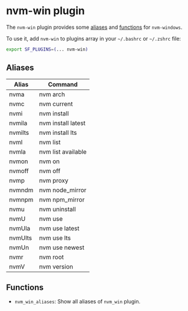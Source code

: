 # nvm-win plugin

The `nvm-win` plugin provides some [aliases](#aliases) and [functions](#functions)  for `nvm-windows`.

To use it, add `nvm-win` to plugins array in your `~/.bashrc` or `~/.zshrc` file:

```sh
export SF_PLUGINS=(... nvm-win)
```

## Aliases

| Alias   | Command            |
| ------- | ------------------ |
| nvma    | nvm arch           |
| nvmc    | nvm current        |
| nvmi    | nvm install        |
| nvmila  | nvm install latest |
| nvmilts | nvm install lts    |
| nvml    | nvm list           |
| nvmla   | nvm list available |
| nvmon   | nvm on             |
| nvmoff  | nvm off            |
| nvmp    | nvm proxy          |
| nvmndm  | nvm node_mirror    |
| nvmnpm  | nvm npm_mirror     |
| nvmu    | nvm uninstall      |
| nvmU    | nvm use            |
| nvmUla  | nvm use latest     |
| nvmUlts | nvm use lts        |
| nvmUn   | nvm use newest     |
| nvmr    | nvm root           |
| nvmV    | nvm version        |

## Functions

- `nvm_win_aliases`: Show all aliases of `nvm_win` plugin.
